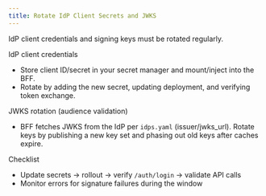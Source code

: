 ```yaml
---
title: Rotate IdP Client Secrets and JWKS
---
```


IdP client credentials and signing keys must be rotated regularly.

IdP client credentials

- Store client ID/secret in your secret manager and mount/inject into the BFF.
- Rotate by adding the new secret, updating deployment, and verifying token exchange.

JWKS rotation (audience validation)

- BFF fetches JWKS from the IdP per `idps.yaml` (issuer/jwks_url). Rotate keys by publishing a new key set and phasing out old keys after caches expire.

Checklist

- Update secrets → rollout → verify `/auth/login` → validate API calls
- Monitor errors for signature failures during the window


